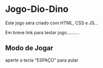 # Jogo-Dio-Dino

Este jogo sera criado com HTML, CSS e JS...

Em breve link para testar jogo..........

## Modo de Jogar

aperte a tecla "ESPAÇO" para pular
